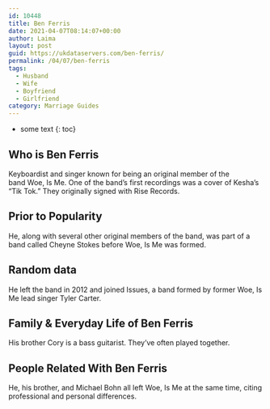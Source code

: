 ```yaml
---
id: 10448
title: Ben Ferris
date: 2021-04-07T08:14:07+00:00
author: Laima
layout: post
guid: https://ukdataservers.com/ben-ferris/
permalink: /04/07/ben-ferris
tags:
  - Husband
  - Wife
  - Boyfriend
  - Girlfriend
category: Marriage Guides
---
```


* some text
{: toc}


## Who is Ben Ferris
                  
                  
                  
Keyboardist and singer known for being an original member of the band Woe, Is Me. One of the band&#8217;s first recordings was a cover of Kesha&#8217;s &#8220;Tik Tok.&#8221; They originally signed with Rise Records.
                  
              
            
              
            
                
                
                
## Prior to Popularity
                  
                  
                  
He, along with several other original members of the band, was part of a band called Cheyne Stokes before Woe, Is Me was formed.
                  
              
            
              
            
                
                
                
## Random data
                  
                  
                  
He left the band in 2012 and joined Issues, a band formed by former Woe, Is Me lead singer Tyler Carter.
                  
              
            
              
            
                
                
                
## Family & Everyday Life of Ben Ferris
                  
                  
                  
His brother Cory is a bass guitarist. They&#8217;ve often played together.
                  
              
            
              
            
                
                
                
## People Related With Ben Ferris
                  
                  
                  
He, his brother, and Michael Bohn all left Woe, Is Me at the same time, citing professional and personal differences.
                  
              
            
              
            
                
              
            
              
              
            
            
              
            
          
          
          